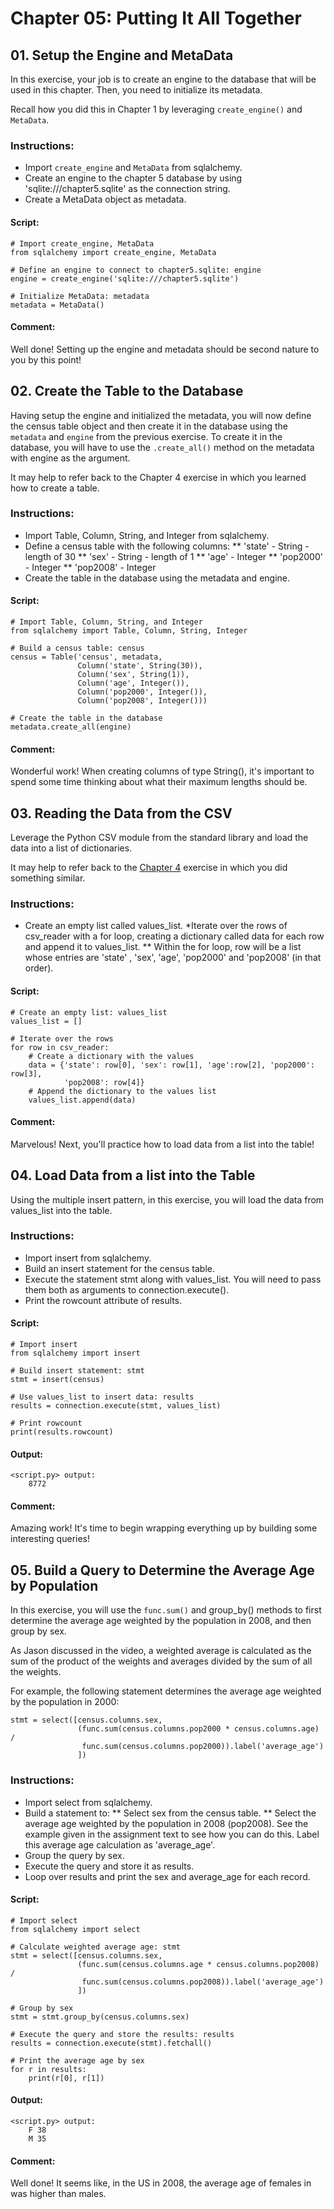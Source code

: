 # Chapter 05: Putting It All Together

## 01. Setup the Engine and MetaData
In this exercise, your job is to create an engine to the database that will be used in this chapter. Then, you need to initialize its metadata.

Recall how you did this in Chapter 1 by leveraging `create_engine()` and `MetaData`.

### Instructions:
* Import `create_engine` and `MetaData` from sqlalchemy.
* Create an engine to the chapter 5 database by using 'sqlite:///chapter5.sqlite' as the connection string.
* Create a MetaData object as metadata.

#### Script:
```
# Import create_engine, MetaData
from sqlalchemy import create_engine, MetaData

# Define an engine to connect to chapter5.sqlite: engine
engine = create_engine('sqlite:///chapter5.sqlite')

# Initialize MetaData: metadata
metadata = MetaData()

```
#### Comment:
Well done! Setting up the engine and metadata should be second nature to you by this point!

## 02. Create the Table to the Database
Having setup the engine and initialized the metadata, you will now define the census table object and then create it in the database using the `metadata` and `engine` from the previous exercise. To create it in the database, you will have to use the `.create_all()` method on the metadata with engine as the argument.

It may help to refer back to the Chapter 4 exercise in which you learned how to create a table.

### Instructions:
* Import Table, Column, String, and Integer from sqlalchemy.
* Define a census table with the following columns:
** 'state' - String - length of 30
** 'sex' - String - length of 1
** 'age' - Integer
** 'pop2000' - Integer
** 'pop2008' - Integer
* Create the table in the database using the metadata and engine.

#### Script:
```
# Import Table, Column, String, and Integer
from sqlalchemy import Table, Column, String, Integer

# Build a census table: census
census = Table('census', metadata,
               Column('state', String(30)),
               Column('sex', String(1)),
               Column('age', Integer()),
               Column('pop2000', Integer()),
               Column('pop2008', Integer()))

# Create the table in the database
metadata.create_all(engine)

```
#### Comment:
Wonderful work! When creating columns of type String(), it's important to spend some time thinking about what their maximum lengths should be.


## 03. Reading the Data from the CSV
Leverage the Python CSV module from the standard library and load the data into a list of dictionaries.

It may help to refer back to the <a href="https://campus.datacamp.com/courses/introduction-to-relational-databases-in-python/creating-and-manipulating-your-own-databases?ex=7">Chapter 4</a> exercise in which you did something similar.

### Instructions:
* Create an empty list called values_list.
*Iterate over the rows of csv_reader with a for loop, creating a dictionary called data for each row and append it to values_list.
** Within the for loop, row will be a list whose entries are 'state' , 'sex', 'age', 'pop2000' and 'pop2008' (in that order).

#### Script:
```
# Create an empty list: values_list
values_list = []

# Iterate over the rows
for row in csv_reader:
    # Create a dictionary with the values
    data = {'state': row[0], 'sex': row[1], 'age':row[2], 'pop2000': row[3],
            'pop2008': row[4]}
    # Append the dictionary to the values list
    values_list.append(data)

```
#### Comment:
Marvelous! Next, you'll practice how to load data from a list into the table!

## 04. Load Data from a list into the Table
Using the multiple insert pattern, in this exercise, you will load the data from values_list into the table.

### Instructions:
* Import insert from sqlalchemy.
* Build an insert statement for the census table.
* Execute the statement stmt along with values_list. You will need to pass them both as arguments to connection.execute().
* Print the rowcount attribute of results.

#### Script:
```
# Import insert
from sqlalchemy import insert

# Build insert statement: stmt
stmt = insert(census)

# Use values_list to insert data: results
results = connection.execute(stmt, values_list)

# Print rowcount
print(results.rowcount)

```
#### Output:
```
<script.py> output:
    8772
```
#### Comment:
Amazing work! It's time to begin wrapping everything up by building some interesting queries!

## 05. Build a Query to Determine the Average Age by Population
In this exercise, you will use the `func.sum()` and group_by() methods to first determine the average age weighted by the population in 2008, and then group by sex.

As Jason discussed in the video, a weighted average is calculated as the sum of the product of the weights and averages divided by the sum of all the weights.

For example, the following statement determines the average age weighted by the population in 2000:
```
stmt = select([census.columns.sex,
               (func.sum(census.columns.pop2000 * census.columns.age) /
                func.sum(census.columns.pop2000)).label('average_age')
               ])
```

### Instructions:
* Import select from sqlalchemy.
* Build a statement to:
** Select sex from the census table.
** Select the average age weighted by the population in 2008 (pop2008). See the example given in the assignment text to see how you can do this. Label this average age calculation as 'average_age'.
* Group the query by sex.
* Execute the query and store it as results.
* Loop over results and print the sex and average_age for each record.

#### Script:
```
# Import select
from sqlalchemy import select

# Calculate weighted average age: stmt
stmt = select([census.columns.sex,
               (func.sum(census.columns.age * census.columns.pop2008) /
                func.sum(census.columns.pop2008)).label('average_age')
               ])

# Group by sex
stmt = stmt.group_by(census.columns.sex)

# Execute the query and store the results: results
results = connection.execute(stmt).fetchall()

# Print the average age by sex
for r in results:
    print(r[0], r[1])
```
#### Output:
```
<script.py> output:
    F 38
    M 35
```
#### Comment:
Well done! It seems like, in the US in 2008, the average age of females in was higher than males.
